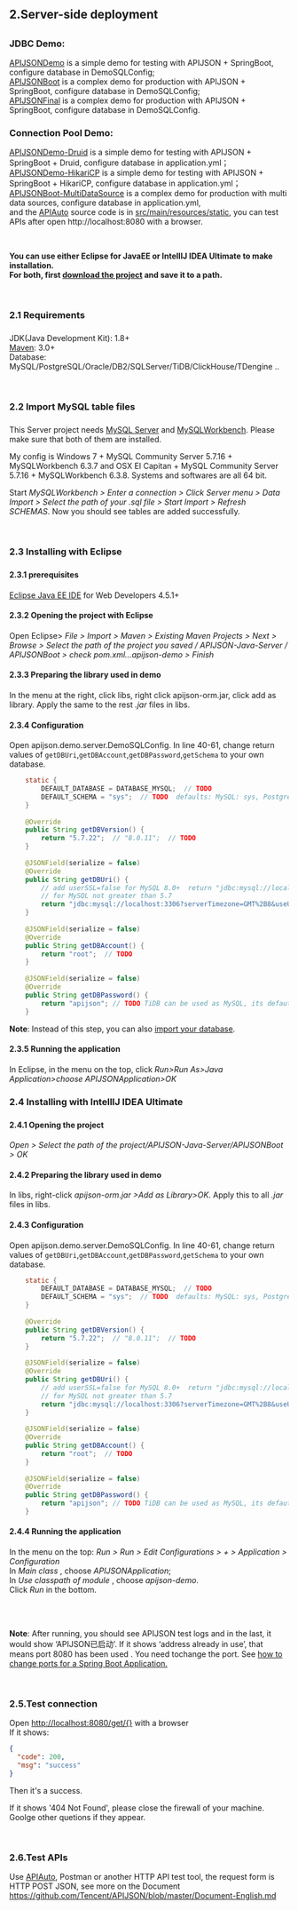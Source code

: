 ## <h2 id="2">2.Server-side deployment<h2/>
	
### JDBC Demo:
[APIJSONDemo](https://github.com/APIJSON/APIJSON-Demo/tree/master/APIJSON-Java-Server/APIJSONDemo) is a simple demo for testing with APIJSON + SpringBoot, configure database in DemoSQLConfig; <br />
[APIJSONBoot](https://github.com/APIJSON/APIJSON-Demo/tree/master/APIJSON-Java-Server/APIJSONBoot) is a complex demo for production with APIJSON + SpringBoot, configure database in DemoSQLConfig; <br />
[APIJSONFinal](https://github.com/APIJSON/APIJSON-Demo/tree/master/APIJSON-Java-Server/APIJSONFinal) is a complex demo for production with APIJSON + SpringBoot, configure database in DemoSQLConfig. <br />

### Connection Pool Demo:
[APIJSONDemo-Druid](https://github.com/APIJSON/APIJSON-Demo/tree/master/APIJSON-Java-Server/APIJSONDemo-Druid) is a simple demo for testing with APIJSON + SpringBoot + Druid, configure database in application.yml； <br />
[APIJSONDemo-HikariCP](https://github.com/APIJSON/APIJSON-Demo/tree/master/APIJSON-Java-Server/APIJSONDemo-HikariCP) is a simple demo for testing with APIJSON + SpringBoot + HikariCP, configure database in application.yml； <br />
[APIJSONBoot-MultiDataSource](https://github.com/APIJSON/APIJSON-Demo/tree/master/APIJSON-Java-Server/APIJSONBoot-MultiDataSource) is a complex demo for production with multi data sources, configure database in application.yml, <br />
and the [APIAuto](https://github.com/TommyLemon/APIAuto) source code is in [src/main/resources/static](https://github.com/APIJSON/APIJSON-Demo/tree/master/APIJSON-Java-Server/APIJSONBoot-MultiDataSource/src/main/resources/static), you can test APIs after open http://localhost:8080 with a browser. <br />

<br />
	
**You can use either Eclipse for JavaEE or IntelllJ IDEA Ultimate to make installation. <br />
For both, first [download the project](https://github.com/APIJSON/APIJSON-Demo/archive/master.zip) and save it to a path.** <br />

<br />
	
### <h3 id="2.1">2.1 Requirements<h3/>
JDK(Java Development Kit): 1.8+ <br />
[Maven](https://maven.apache.org/download.cgi): 3.0+ <br />
Database: MySQL/PostgreSQL/Oracle/DB2/SQLServer/TiDB/ClickHouse/TDengine ..  <br />

<br />

### <h3 id="2.2">2.2 Import MySQL table files<h3/>

This Server project needs [MySQL Server](https://dev.mysql.com/downloads/mysql/) and [MySQLWorkbench](https://www.mysql.com/products/workbench/). Please make sure that both of them are installed.<br />

My config is Windows 7 + MySQL Community Server 5.7.16 + MySQLWorkbench 6.3.7 and OSX EI Capitan + MySQL Community Server 5.7.16 + MySQLWorkbench 6.3.8. Systems and softwares are all 64 bit.

Start *MySQLWorkbench > Enter a connection > Click Server menu > Data Import > Select the path of your .sql file > Start Import > Refresh SCHEMAS*. Now you should see tables are added successfully.

<br />
	
### <h3 id="2.3">2.3 Installing with Eclipse<h3/>

#### <h4 id="2.3.1">2.3.1 prerequisites<h4/>
[Eclipse Java EE IDE](https://www.eclipse.org/downloads/) for Web Developers 4.5.1+

#### <h4 id="2.3.2">2.3.2 Opening the project with Eclipse<h4/>
  
Open Eclipse> *File > Import > Maven > Existing Maven Projects > Next > Browse > Select the path of the project you saved / APIJSON-Java-Server / APIJSONBoot > check pom.xml...apijson-demo > Finish*
  
#### <h4 id="2.3.3">2.3.3 Preparing the library used in demo<h4/>
  
In the menu at the right, click libs, right click apijson-orm.jar, click add as library. Apply the same to the rest *.jar* files in libs.

#### <h4 id="2.3.4">2.3.4 Configuration<h4/>
  
Open apijson.demo.server.DemoSQLConfig. In line 40-61, change return values of `getDBUri`,`getDBAccount`,`getDBPassword`,`getSchema` to your own database.<br/>

```java
	static {
		DEFAULT_DATABASE = DATABASE_MYSQL;  // TODO
		DEFAULT_SCHEMA = "sys";  // TODO  defaults: MySQL: sys, PostgreSQL: public, SQL Server: dbo, Oracle: 
	}
	
	@Override
	public String getDBVersion() {
		return "5.7.22";  // "8.0.11";  // TODO
	}
	
	@JSONField(serialize = false)
	@Override
	public String getDBUri() {
		// add userSSL=false for MySQL 8.0+  return "jdbc:mysql://localhost:3306?userSSL=false&serverTimezone=GMT%2B8&useUnicode=true&characterEncoding=UTF-8";
		// for MySQL not greater than 5.7
		return "jdbc:mysql://localhost:3306?serverTimezone=GMT%2B8&useUnicode=true&characterEncoding=UTF-8"; // TODO TiDB can be used as MySQL, its defaut port is 4000
	}
	
	@JSONField(serialize = false)
	@Override
	public String getDBAccount() {
		return "root";  // TODO
	}
	
	@JSONField(serialize = false)
	@Override
	public String getDBPassword() {
		return "apijson"; // TODO TiDB can be used as MySQL, its defaut password is an empty string ""
	}
```

**Note**: Instead of this step, you can also [import your database](#2.2).
  
#### <h4 id="2.3.5">2.3.5 Running the application<h4/>

In Eclipse, in the menu on the top, click *Run>Run As>Java Application>choose APIJSONApplication>OK*

	
### <h3 id="2.4">2.4 Installing with IntellIJ IDEA Ultimate<h3/>
  
#### <h4 id="2.4.1">2.4.1 Opening the project<h4/>

*Open > Select the path of the project/APIJSON-Java-Server/APIJSONBoot > OK*

#### <h4 id="2.4.2">2.4.2 Preparing the library used in demo<h4/>  
  
In libs, right-click *apijson-orm.jar >Add as Library>OK*. Apply this to all *.jar* files in libs.

#### <h4 id="2.4.3">2.4.3 Configuration<h4/>
  
Open apijson.demo.server.DemoSQLConfig. In line 40-61, change return values of `getDBUri`,`getDBAccount`,`getDBPassword`,`getSchema` to your own database.<br/>

```java
	static {
		DEFAULT_DATABASE = DATABASE_MYSQL;  // TODO
		DEFAULT_SCHEMA = "sys";  // TODO  defaults: MySQL: sys, PostgreSQL: public, SQL Server: dbo, Oracle: 
	}
	
	@Override
	public String getDBVersion() {
		return "5.7.22";  // "8.0.11";  // TODO
	}
	
	@JSONField(serialize = false)
	@Override
	public String getDBUri() {
		// add userSSL=false for MySQL 8.0+  return "jdbc:mysql://localhost:3306?userSSL=false&serverTimezone=GMT%2B8&useUnicode=true&characterEncoding=UTF-8";
		// for MySQL not greater than 5.7
		return "jdbc:mysql://localhost:3306?serverTimezone=GMT%2B8&useUnicode=true&characterEncoding=UTF-8"; // TODO TiDB can be used as MySQL, its defaut port is 4000
	}
	
	@JSONField(serialize = false)
	@Override
	public String getDBAccount() {
		return "root";  // TODO
	}
	
	@JSONField(serialize = false)
	@Override
	public String getDBPassword() {
		return "apijson"; // TODO TiDB can be used as MySQL, its defaut password is an empty string ""
	}
```
#### <h4 id="2.4.4">2.4.4 Running the application<h4/>
  
In the menu on the top: *Run > Run > Edit Configurations > + > Application > Configuration*<br />
In *Main class* , choose *APIJSONApplication*;<br />
In *Use classpath of module* , choose *apijson-demo*.<br />
Click *Run* in the bottom.

<br /><br />	
	
**Note**: After running, you should see APIJSON test logs and in the last, it would show ‘APIJSON已启动’. If it shows ‘address already in use’, that means port 8080 has been used . You need tochange the port. See [how to change ports for a Spring Boot Application.](https://stackoverflow.com/questions/21083170/how-to-configure-port-for-a-spring-boot-application)

<br />	
	
### 2.5.Test connection<br />
Open [http://localhost:8080/get/{}](http://localhost:8080/get/{}) with a browser<br />
If it shows:
```json
{
  "code": 200,
  "msg": "success"
}
```
Then it's a success.<br />

If it shows '404 Not Found', please close the firewall of your machine.<br />
Goolge other quetions if they appear.

<br />


### 2.6.Test APIs<br />
Use [APIAuto](http://apijson.cn/api), Postman or another HTTP API test tool, the request form is HTTP POST JSON, see more on the Document <br />
https://github.com/Tencent/APIJSON/blob/master/Document-English.md

<br />

